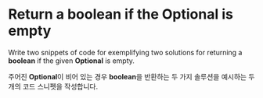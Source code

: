 # Return a boolean if the Optional is empty

Write two snippets of code for exemplifying two solutions for returning a **boolean** if the given **Optional** is empty.

주어진 **Optional**이 비어 있는 경우 **boolean**을 반환하는 두 가지 솔루션을 예시하는 두 개의 코드 스니펫을 작성합니다.
